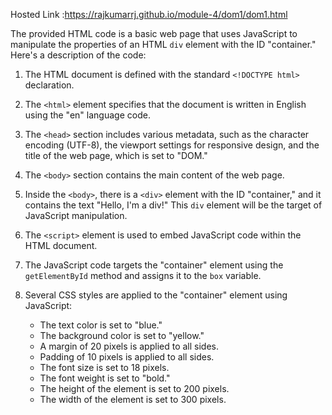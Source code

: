 Hosted Link :https://rajkumarrj.github.io/module-4/dom1/dom1.html


The provided HTML code is a basic web page that uses JavaScript to manipulate the properties of an HTML `div` element with the ID "container." Here's a description of the code:

1. The HTML document is defined with the standard `<!DOCTYPE html>` declaration.

2. The `<html>` element specifies that the document is written in English using the "en" language code.

3. The `<head>` section includes various metadata, such as the character encoding (UTF-8), the viewport settings for responsive design, and the title of the web page, which is set to "DOM."

4. The `<body>` section contains the main content of the web page.

5. Inside the `<body>`, there is a `<div>` element with the ID "container," and it contains the text "Hello, I'm a div!" This `div` element will be the target of JavaScript manipulation.

6. The `<script>` element is used to embed JavaScript code within the HTML document.

7. The JavaScript code targets the "container" element using the `getElementById` method and assigns it to the `box` variable.

8. Several CSS styles are applied to the "container" element using JavaScript:
   - The text color is set to "blue."
   - The background color is set to "yellow."
   - A margin of 20 pixels is applied to all sides.
   - Padding of 10 pixels is applied to all sides.
   - The font size is set to 18 pixels.
   - The font weight is set to "bold."
   - The height of the element is set to 200 pixels.
   - The width of the element is set to 300 pixels.
